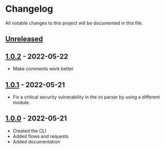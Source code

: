 # Changelog

All notable changes to this project will be documented in this file.

## [Unreleased]

## [1.0.2] - 2022-05-22

- Make comments work better

## [1.0.1] - 2022-05-21

- Fix a critical security vulnerability in the ini parser by using a different
  module.

## [1.0.0] - 2022-05-21

- Created the CLI
- Added flows and requests
- Added documentation

[Unreleased]: https://github.com/SiddharthShyniben/req/compare/v1.0.1...HEAD
[1.0.2]: https://github.com/SiddharthShyniben/req/compare/v1.0.1...v1.0.2
[1.0.1]: https://github.com/SiddharthShyniben/req/compare/v1.0.0...v1.0.1
[1.0.0]: https://github.com/SiddharthShyniben/req/releases/tag/v1.0.0
